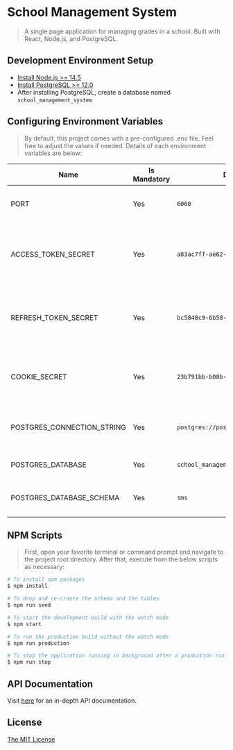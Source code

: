 # School Management System
> A single page application for managing grades in a school. Built with React, Node.js, and PostgreSQL.

## Development Environment Setup
- [Install Node.js >= 14.5](https://nodejs.org/en/)
- [Install PostgreSQL >= 12.0](https://www.enterprisedb.com/downloads/postgres-postgresql-downloads)
- After installing PostgreSQL, create a database named `school_management_system`

## Configuring Environment Variables
> By default, this project comes with a pre-configured .env file. Feel free to adjust the values if needed. Details of each environment variables are below:

Name | Is Mandatory | Default Value | Description
------------ | ------------- | ------------- | -------------
PORT | Yes | `6060` | On which port the web server will run
ACCESS_TOKEN_SECRET | Yes | `a83ac7ff-ae62-4f9a-bdd4-73067d192bff` | A secret string to generate an access token. Learn more from [here](https://www.oauth.com/oauth2-servers/access-tokens/)
REFRESH_TOKEN_SECRET | Yes | `bc5848c9-6b58-40c8-b555-1784974ed1c6` | A secret string to generate a refresh token. Learn more from [here](https://www.oauth.com/oauth2-servers/access-tokens/refreshing-access-tokens/)
COOKIE_SECRET | Yes | `23b791bb-b08b-432d-b027-ea30556af991` | A secret string for signing cookies. Learn more from [here](https://expressjs.com/en/resources/middleware/cookie-parser.html)
POSTGRES_CONNECTION_STRING | Yes | `postgres://postgres:root@localhost:5432` | PostgreSQL connection string. Learn more from [here](https://www.postgresql.org/docs/current/libpq-connect.html#LIBPQ-CONNSTRING)
POSTGRES_DATABASE | Yes | `school_management_system` | PostgreSQL database name
POSTGRES_DATABASE_SCHEMA | Yes | `sms` | PostgreSQL database schema name

## NPM Scripts
> First, open your favorite terminal or command prompt and navigate to the project root directory. After that, execute from the below scripts as necessary:

```bash
# To install npm packages
$ npm install

# To drop and re-craete the schema and the tables
$ npm run seed

# To start the development build with the watch mode
$ npm start

# To run the production build without the watch mode
$ npm run production

# To stop the application running in background after a production run. Since in production mode the application will be running in background.
$ npm run stop
```

## API Documentation

Visit [here](http://localhost:6060/api-docs) for an in-depth API documentation.

## License
<a href="https://opensource.org/licenses/MIT">The MIT License</a>
